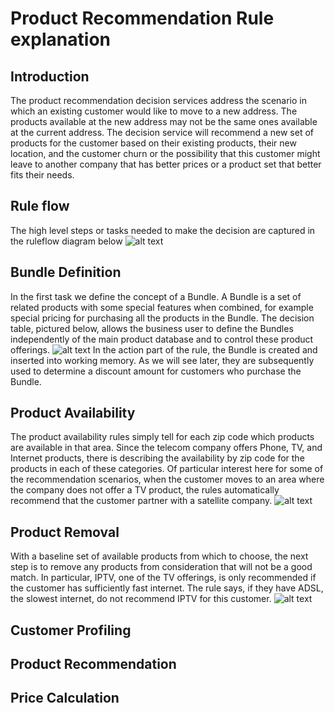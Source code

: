 # Product Recommendation Rule explanation


## Introduction

The product recommendation decision services address the scenario in which an existing customer would like to move to a new address. The products available at the new address may not be the same ones available at the current address. The decision service will recommend a new set of products for the customer based on their existing products, their new location, and the customer churn or the possibility that this customer might leave to another company that has better prices or a product set that better fits their needs. 

## Rule flow
The high level steps or tasks needed to make the decision are captured in the ruleflow diagram below
![alt text](https://github.com/ibm-cloud-architecture/refarch-cognitive-prod-recommendations/tree/master/docs/ruleflow.png "Main Recommendations Ruleflow")

## Bundle Definition
In the first task we define the concept of a Bundle. A Bundle is a set of related products with some special features when combined, for example special pricing for purchasing all the products in the Bundle. The decision table, pictured below, allows the business user to define the Bundles independently of the main product database and to control these product offerings. 
![alt text](https://github.com/ibm-cloud-architecture/refarch-cognitive-prod-recommendations/tree/master/docs/bunde-definition.png "Bundle Definition")
In the action part of the rule, the Bundle is created and inserted into working memory. As we will see later, they are subsequently used to  determine a discount amount for customers who purchase the Bundle.

## Product Availability
The product availability rules simply tell for each zip code which products are available in that area. Since the telecom company offers Phone, TV, and Internet products, there is describing the availability by zip code for the products in each of these categories. Of particular interest here for some of the recommendation scenarios, when the customer moves to an area where the company does not offer a TV product, the rules automatically recommend that the customer partner with a satellite company. 
![alt text](https://github.com/ibm-cloud-architecture/refarch-cognitive-prod-recommendations/tree/master/docs/product-availability.png "Product Availability")

## Product Removal 
With a baseline set of available products from which to choose, the next step is to remove any products from consideration that will not be a good match. In particular, IPTV, one of the TV offerings, is only recommended if the customer has sufficiently fast internet. The rule says, if they have ADSL, the slowest internet, do not recommend IPTV for this customer. 
![alt text](https://github.com/ibm-cloud-architecture/refarch-cognitive-prod-recommendations/tree/master/docs/product-removal.png "Product Removal")

## Customer Profiling


## Product Recommendation

## Price Calculation
